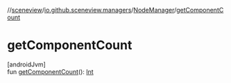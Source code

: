 //[sceneview](../../../index.md)/[io.github.sceneview.managers](../index.md)/[NodeManager](index.md)/[getComponentCount](get-component-count.md)

# getComponentCount

[androidJvm]\
fun [getComponentCount](get-component-count.md)(): [Int](https://kotlinlang.org/api/latest/jvm/stdlib/kotlin/-int/index.html)
